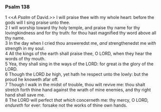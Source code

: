### Psalm 138

1 <<*A Psalm* of David.>> I will praise thee with my whole heart: before the gods will I sing praise unto thee.  
2 I will worship toward thy holy temple, and praise thy name for thy lovingkindness and for thy truth: for thou hast magnified thy word above all thy name.  
3 In the day when I cried thou answeredst me, *and* strengthenedst me *with* strength in my soul.  
4 All the kings of the earth shall praise thee, O LORD, when they hear the words of thy mouth.  
5 Yea, they shall sing in the ways of the LORD: for great *is* the glory of the LORD.  
6 Though the LORD *be* high, yet hath he respect unto the lowly: but the proud he knoweth afar off.  
7 Though I walk in the midst of trouble, thou wilt revive me: thou shalt stretch forth thine hand against the wrath of mine enemies, and thy right hand shall save me.  
8 The LORD will perfect *that which* concerneth me: thy mercy, O LORD, *endureth* for ever: forsake not the works of thine own hands.  
